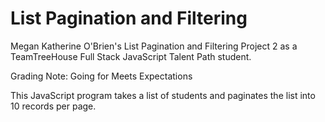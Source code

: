 # List Pagination and Filtering
 Megan Katherine O'Brien's List Pagination and Filtering Project 2 as a TeamTreeHouse Full Stack JavaScript Talent Path student.

Grading Note: Going for Meets Expectations

This JavaScript program takes a list of students and paginates the list into 10 records per page.